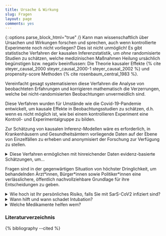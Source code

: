 ```yaml
---
title: Ursache & Wirkung
slug: Fragen
layout: page
comments: yes
---
```

{::options parse_block_html="true" /}
Kann man wissenschaftlich über Ursachen und Wirkungen forschen und sprechen, auch wenn kontrollierte Experimente noch nicht vorliegen?
Dies ist nicht unmöglich!
Es gibt statistische Verfahren der kausalen Inferenzstatistik, um *ohne* randomisierte Studien zu schätzen, welche medizinischen Maßnahmen Heilung ursächlich begünstigen bzw. negativ beeinflussen:
Die Theorie kausaler Effekte {% cite steyer_causal_2000 steyer_causal_2000-1 steyer_causal_2002 %} und propensity-score Methoden {% cite rosenbaum_central_1983 %}.

Vereinfacht gesagt systematisieren diese Verfahren die Analyse von beobachteten Erfahrungen und korrigieren mathematisch die Verzerrungen, welche bei nicht-randomisierten Beobachtungen unvermeidlich sind.

Diese Verfahren wurden für Umstände wie die Covid-19-Pandemie entwickelt, um kausale Effekte in Beobachtungsstudien zu schätzen, d.h. wenn es nicht möglich ist, wie bei einem kontrollieren Experiment eine Kontroll- und Experimentalgruppe zu bilden.
 <!-- erlaubt es auf Basis nicht experimentell und randomisiert erhobener Daten ursächliche Effekte zu schätzen.Sie  -->
 <!-- , beispielsweise aus ethischen oder ökonomischen Gründen. -->
Zur Schätzung von kausalen Inferenz-Modellen wäre es erforderlich, in Krankenhäusern und Gesundheitsämtern vorliegende Daten auf der Ebene von Einzelfällen zu erheben und anonymisiert der Forschung zur Verfügung zu stellen.

<details><summary markdown="span">Diese Verfahren ermöglichen mit hinreichender Daten evidenz-basierte Schätzungen, um...</summary>
1. die **Wirksamkeit medizinischer Maßnahmen** durch systematische Beobachtung und Erfassung zu bestimmen.
2. eine dringend benötigte Schätzung der **durchschnittlichen Mortalität** von Covid-19 bezogen auf die Gesamtbevölkerung zu berechnen.
3. das **bedingte Risiko**, im Falle einer Infektion zu versterben, verlässlich zu quantifizieren, für Personen eines bestimmten **Alters, Geschlechts** und auch für Personen mit **bestimmten bekannten Vorerkrankungen**.
4. die Folgen von Plänen abzuschätzen, einen hinlänglich großen Teil der Bevölkerung **natürlich zu immunisieren** und um dadurch eine Ausbreitung der Krankheit wesentlich zu vermindern (Herdenimmunisierung): 

   Dafür wäre die Frage zu beantworten, welche 60%-70% der Bevölkerung mit dem geringsten Risiko eines schweren Krankheitsverlaufs erkranken könnten, und wie groß das Risiko dieser Personengruppen wäre, an der Erkrankung zu versterben.
5. diese zu erwartenden Folgen einer kontrollierten Herdenimmunisierung den erwarteten Folgen anderer Maßnahmen, zum Beispiel des Risikos von Nebenwirkungen eines in begrenztem Umfang getesteten Impfstoffs, gegenüberzustellen.

</details>

Fragen sind in der gegenwärtigen Situation von höchster Dringlichkeit, um behandelnden Ärzt\*innen, Bürger\*innen sowie Politiker*innen eine verlässlichere, öffentlich nachvollziehbare Grundlage für ihre Entscheidungen zu geben.

<details><summary markdown="span">Wie hoch ist Ihr persönliches Risiko, falls Sie mit SarS-CoV2 infiziert sind?</summary>
Es ist Gegenstand der Diskussion, in welchem Ausmaß Menschen "an" oder "mit" Covid-19 versterben.
Die Frage ist, ob Corona *ursächlich* war für das Versterben einer Person, oder ob die Person nicht in einem überschaubaren Zeitraum ohnehin gestorben wäre. 
Damit zusammen hängen die Fragen, wie gefährlich Covid-19 im Vergleich zu beispielsweise Influenza ist, und für welche Personengruppen sie besonders gefährlich ist.
Diese Fragen sind relevant, um die Wirksamkeit und Verhältnismäßigkeit möglicher Maßnahmen zu diskutieren.

Anhand der veröffentlichten Infektions- und Sterblichkeitszahlen sind diese Fragen nicht zu beantworten.
Antikörpertests auf einer representativ ausgewählten Gruppe von Menschen können die Frage der durchschnittlichen Sterblichkeit statistisch klären, und es gibt Hinweise, dass die Bevölkerung bereits stärker immunisiert sein könnte als befürchtet {% cite bendavid_covid-19_2020 braun_presence_2020 %}. 
Wie hoch das Risiko für Personen mit bestimmten Vorerkrankungen ist, wird derzeit auf Grundlage des Expertenwissens durch das Urteil des begutachtenden Pathologen durch Obduktionen geklärt.
Die Übersterblichkeitsstatistik ([EUROMOMO](https://www.euromomo.eu/)) fasst die Folgen der Covid-19 Erkrankung und aller lokal getroffenen Maßnahmen ununterscheidbar zusammen.
Beispielsweise lassen sich anhand der Übersterblichkeit Maßnahmen nicht bewerten, die in Italien möglicherweise zu einer hohen Zahl vermeidbarer Krankenhausinfektionen führten {% cite boccia_what_2020 %}.
</details>


<details><summary markdown="span">Wann hilft und wann schadet Intubation?</summary>
Die Ärzt\*innen in den Intensivstationen müssen täglich Behandlungsentscheidungen treffen. Sie treffen diese aufgrund ihrer Erfahrung mit anderen Lungenerkrankungen. Es gibt allerdings zahlreiche Berichte, dass Covid-19 sich bedeutend von anderen Krankkeiten unterscheidet. Der Austausch von Ärzt\*innen untereinander findet derzeit statt, aber nicht in systematischer, technisch unterstützter Weise.
Beispielsweise traten einige Ärzt\*innen in Europa und den USA an die Öffentlichkeit, und berichteten über Ihre Erfahrungen mit dem Intubieren bei an Covid-19 erkrankten Patienten:
Sie äußerten sich überrascht, dass selbst bei niedriger Sauerstoffsättigung von ca. 50% viele ihrer Patienten ohne Intubation die Krankheit überstehen, jedoch die intubierten Patienten zumeist versterben
([New York Times Artikel](https://www.nytimes.com/2020/04/14/nyregion/new-york-coronavirus.html){:target="_blank"},
[New York Times @ YouTube](https://www.youtube.com/watch?v=bp5RMutCNoI){:target="_blank"}).
</details>

<details><summary markdown="span">Welche Medikamente helfen wem?</summary>
Ärzte lernen von den Beobachtungen während ihrer Arbeit und - in einer neuen Pandemie - durch Versuch, Irrtum und Erfolg.
Diese Erfahrungen können randomisierte Studien zur Wirksamkeit der Intubationsbehandlung anregen.
Aber der übliche kontrollierte Forschungsprozess braucht Zeit und erfodert unter anderem sorgfältig ethische Abwägungen, wer in der Experimentalgruppe behandelt wird, und wer nicht (vgl. Drosten).
Heute gibt es diese wissenschaftlichen, randomisierten Studien zum Behandlungserfolg von Interventionen noch nicht
In dieser katastrophalen Situation ist es besonders wichtig, nicht nur Erfahrungsberichte zu teilen oder auf kontrollierte Studien zu warten. 
Bis dahin könnten Informationen über Interventionen und deren Erfolg systematisch mit einer Datenspende erkrankter Personen gesammelt werden, um so wissenschaftliche Einschätzungen zu erhalten.
</details>




### Literaturverzeichnis

{% bibliography --cited %}
